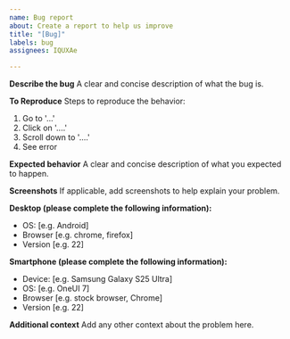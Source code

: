 ```yaml
---
name: Bug report
about: Create a report to help us improve
title: "[Bug]"
labels: bug
assignees: IQUXAe

---
```


**Describe the bug**
A clear and concise description of what the bug is.

**To Reproduce**
Steps to reproduce the behavior:
1. Go to '...'
2. Click on '....'
3. Scroll down to '....'
4. See error

**Expected behavior**
A clear and concise description of what you expected to happen.

**Screenshots**
If applicable, add screenshots to help explain your problem.

**Desktop (please complete the following information):**
 - OS: [e.g. Android]
 - Browser [e.g. chrome, firefox]
 - Version [e.g. 22]

**Smartphone (please complete the following information):**
 - Device: [e.g. Samsung Galaxy S25 Ultra]
 - OS: [e.g. OneUI 7]
 - Browser [e.g. stock browser, Chrome]
 - Version [e.g. 22]

**Additional context**
Add any other context about the problem here.
